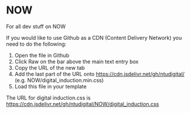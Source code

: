 # NOW
For all dev stuff on NOW

If you would like to use Github as a CDN (Content Delivery Network) you need to do the following:
1. Open the file in Github
2. Click Raw on the bar above the main text entry box
3. Copy the URL of the new tab
4. Add the last part of the URL onto https://cdn.jsdelivr.net/gh/ntudigital/ (e.g. NOW/digital_induction.min.css)
5. Load this file in your template

The URL for digital induction.css is https://cdn.jsdelivr.net/gh/ntudigital/NOW/digital_induction.css
